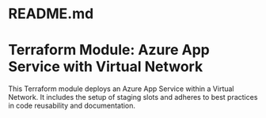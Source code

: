 # README.md
# Terraform Module: Azure App Service with Virtual Network

This Terraform module deploys an Azure App Service within a Virtual Network. It includes the setup of staging slots and adheres to best practices in code reusability and documentation.
